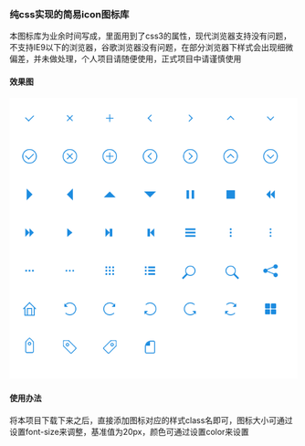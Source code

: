 ### 纯css实现的简易icon图标库

  本图标库为业余时间写成，里面用到了css3的属性，现代浏览器支持没有问题，不支持IE9以下的浏览器，谷歌浏览器没有问题，在部分浏览器下样式会出现细微偏差，并未做处理，个人项目请随便使用，正式项目中请谨慎使用

#### 效果图

![效果图](./image/icon.png)

#### 使用办法

  将本项目下载下来之后，直接添加图标对应的样式class名即可，图标大小可通过设置font-size来调整，基准值为20px，颜色可通过设置color来设置